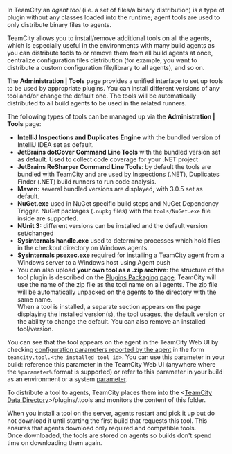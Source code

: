 [//]: # (title: Installing Agent Tools)
[//]: # (auxiliary-id: Installing Agent Tools)
In TeamCity an _agent tool_ (i.e. a set of files/a binary distribution) is a type of plugin without any classes loaded into the runtime; agent tools are used to only distribute binary files to agents.

TeamCity allows you to install/remove additional tools on all the agents, which is especially useful in the environments with many build agents as you can distribute tools to or remove them from all build agents at once, centralize configuration files distribution (for example, you want to distribute a custom configuration file/library to all agents), and so on.

The __Administration | Tools__ page provides a unified interface to set up tools to be used by appropriate plugins. You can install different versions of any tool and/or change the default one. The tools will be automatically distributed to all build agents to be used in the related runners. 

The following types of tools can be managed up via the __Administration | Tools__ page:
* __IntelliJ Inspections and Duplicates Engine__ with the bundled version of IntelliJ IDEA set as default.
* __JetBrains dotCover Command Line Tools__ with the bundled version set as default. Used to collect code coverage for your .NET project 
* __JetBrains ReSharper Command Line Tools__: by default the tools are bundled with TeamCity and are used by Inspections (.NET), Duplicates Finder (.NET) build runners to run code analysis. 
* __Maven:__ several bundled versions are displayed, with 3.0.5 set as default.
* __NuGet.exe__ used in NuGet specific build steps and NuGet Dependency Trigger. NuGet packages (`.nupkg` files) with the `tools/NuGet.exe` file inside are supported.
* __NUnit 3:__ different versions can be installed and the default version set/changed
* __Sysinternals handle.exe__ used to determine processes which hold files in the checkout directory on Windows agents.
* __Sysinternals psexec.exe__ required for installing a TeamCity agent from a Windows server to a Windows host using Agent push
* You can also upload __your own tool as a .zip archive__: the structure of the tool plugin is described on the [Plugins Packaging page](https://plugins.jetbrains.com/docs/teamcity/plugins-packaging.html#Tools). TeamCity will use the name of the zip file as the tool name on all agents. The zip file will be automatically unpacked on the agents to the directory with the same name.   
When a tool is installed, a separate section appears on the page displaying the installed version(s), the tool usages, the default version or the ability to change the default. You can also remove an installed tool/version.

You can see that the tool appears on the agent in the TeamCity Web UI by checking [configuration parameters reported by the agent](predefined-build-parameters.md#Agent+Properties) in the form `teamcity.tool.<the installed tool id>`. You can use this parameter in your build: reference this parameter in the TeamCity Web UI (anywhere where the `%parameter%` format is supported) or refer to this parameter in your build as an environment or a system [parameter](configuring-build-parameters.md).

To distribute a tool to agents, TeamCity places them into the \<[TeamCity Data Directory](teamcity-data-directory.md)\>\/plugins/.tools and monitors the content of this folder.

<note>

When you install a tool on the server, agents restart and pick it up but do not download it until starting the first build that requests this tool. This ensures that agents download only required and compatible tools.   
Once downloaded, the tools are stored on agents so builds don't spend time on downloading them again.

</note>